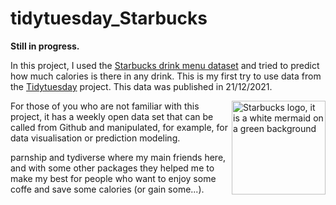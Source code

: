 # tidytuesday_Starbucks
**Still in progress.**

In this project, I used the [Starbucks drink menu dataset](https://github.com/rfordatascience/tidytuesday/tree/master/data/2021/2021-12-21) and tried to predict how much calories is there in any drink. This is my first try to use data from the [Tidytuesday](https://github.com/rfordatascience/tidytuesday) project. This data was published in 21/12/2021.

<img align='right' height='150' src="https://user-images.githubusercontent.com/55933131/146823691-4c19c28c-d2ef-46b5-82bc-76923f5c3256.png" alt = "Starbucks logo, it is a white mermaid on a green background">

For those of you who are not familiar with this project, it has a weekly open data set that can be called from Github and manipulated, for example, for data visualisation or prediction modeling.

parnship and tydiverse where my main friends here, and with some other packages they helped me to make my best for people who want to enjoy some coffe and save some calories (or gain some...).
